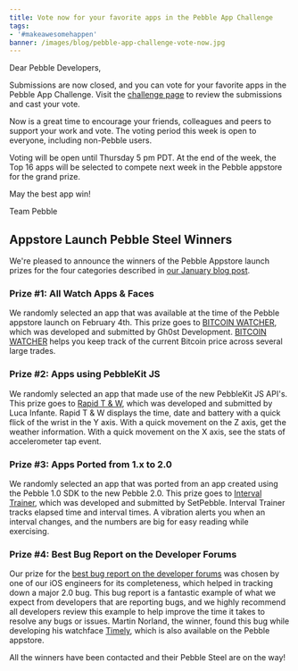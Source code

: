 ```yaml
---
title: Vote now for your favorite apps in the Pebble App Challenge
tags:
- '#makeawesomehappen'
banner: /images/blog/pebble-app-challenge-vote-now.jpg
---
```


Dear Pebble Developers,

Submissions are now closed, and you can vote for your favorite apps in the Pebble App Challenge. Visit the [challenge page](http://pebble.challengepost.com/submissions) to review the submissions and cast your vote.

Now is a great time to encourage your friends, colleagues and peers to support your work and vote. The voting period this week is open to everyone, including non-Pebble users.

Voting will be open until Thursday 5 pm PDT. At the end of the week, the Top 16  apps will be selected to compete next week in the Pebble appstore for the grand prize.

May the best app win!

Team Pebble



## Appstore Launch Pebble Steel Winners

We're pleased to announce the winners of the Pebble Appstore launch prizes for the four categories described in [our January blog post](/blog/2014/01/06/Pebble-appstore/).

### Prize #1: All Watch Apps & Faces

We randomly selected an app that was available at the time of the Pebble appstore launch on February 4th. This prize goes to [BITCOIN WATCHER](https://apps.getpebble.com/applications/52db0b8d889f5d8253000313), which was developed and submitted by Gh0st Development. [BITCOIN WATCHER](https://apps.getpebble.com/applications/52db0b8d889f5d8253000313) helps you keep track of the current Bitcoin price across several large trades.

### Prize #2: Apps using PebbleKit JS

We randomly selected an app that made use of the new PebbleKit JS API's. This prize goes to [Rapid T & W](https://apps.getpebble.com/applications/52b57d30b6d9ae1a76000016), which was developed and submitted by Luca Infante. Rapid T & W displays the time, date and battery with a quick flick of the wrist in the Y axis. With a quick movement on the Z axis, get the weather information. With a quick movement on the X axis, see the stats of accelerometer tap event.

### Prize #3: Apps Ported from 1.x to 2.0

We randomly selected an app that was ported from an app created using the Pebble 1.0 SDK to the new Pebble 2.0. This prize goes to [Interval Trainer](https://apps.getpebble.com/applications/52dccaa419ed61877c000074), which was developed and submitted by SetPebble. Interval Trainer tracks elapsed time and interval times. A vibration alerts you when an interval changes, and the numbers are big for easy reading while exercising.

### Prize #4: Best Bug Report on the Developer Forums

Our prize for the [best bug report on the developer forums](https://forums.getpebble.com/discussion/10343/ios-bugreport-beta6-try-turning-it-off-and-on-again) was chosen by one of our iOS engineers for its completeness, which helped in tracking down a major 2.0 bug. This bug report is a fantastic example of what we expect from developers that are reporting bugs, and we highly recommend all developers review this example to help improve the time it takes to resolve any bugs or issues. Martin Norland, the winner, found this bug while developing his watchface [Timely](https://apps.getpebble.com/applications/52978a53bbd0862701000002), which is also available on the Pebble appstore.

All the winners have been contacted and their Pebble Steel are on the way!
